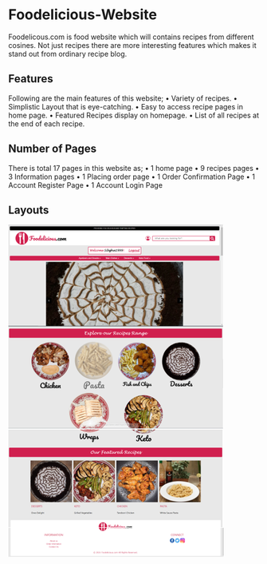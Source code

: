 # Foodelicious-Website
Foodelicous.com is food website which will contains recipes from different cosines. Not just recipes there are more interesting features which makes it stand out from ordinary recipe blog.

## Features
Following are the main features of this website;
•	Variety of recipes.
•	Simplistic Layout that is eye-catching.
•	Easy to access recipe pages in home page.
•	Featured Recipes display on homepage.
•	List of all recipes at the end of each recipe.

## Number of Pages
There is total 17 pages in this website as;
•	1 home page
•	9 recipes pages
•	3 Information pages
•	1 Placing order page
•	1 Order Confirmation Page
•	1 Account Register Page
•	1 Account Login Page

## Layouts
![alt text](https://github.com/sibgha-saleem/Foodelicious-Website/blob/main/image.png)

